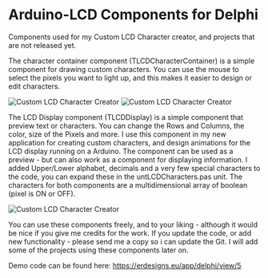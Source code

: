 # Arduino-LCD Components for Delphi
Components used for my Custom LCD Character creator, and projects that are not released yet.

The character container component (TLCDCharacterContainer) is a simple component for drawing custom characters. You can use the mouse to select the pixels you want to light up, and this makes it easier to design or edit characters.

![Custom LCD Character Creator](https://erdesigns.eu/images/char_creator_1.png)
![Custom LCD Character Creator](https://erdesigns.eu/images/char_creator_2.png)

The LCD Display component (TLCDDisplay) is a simple component that preview text or characters. You can change the Rows and Columns, the color, size of the Pixels and more. I use this component in my new application for creating custom characters, and design animations for the LCD display running on a Arduino.
The component can be used as a preview - but can also work as a component for displaying information. I added Upper/Lower alphabet, decimals and a very few special characters to the code, you can expand these in the untLCDCharacters.pas unit. 
The characters for both components are a multidimensional array of boolean (pixel is ON or OFF).

![Custom LCD Character Creator](https://erdesigns.eu/images/char_creator_4.png)

You can use these components freely, and to your liking - although it would be nice if you give me credits for the work. If you update the code, or add new functionality - please send me a copy so i can update the Git. I will add some of the projects using these components later on.

Demo code can be found here: https://erdesigns.eu/app/delphi/view/5
